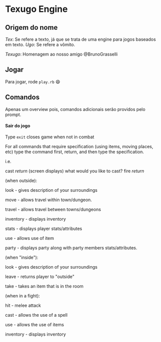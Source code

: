 Texugo Engine
============

Origem do nome
--------------

*Tex*: Se refere a texto, já que se trata de uma engine para jogos baseados em texto.
*Ugo*: Se refere a vômito.

*Texugo*: Homenagem ao nosso amigo @BrunoGrasselli

Jogar
-----

Para jogar, rode `play.rb` :smile:

Comandos
--------

Apenas um overview pois, comandos adicionais serão providos pelo prompt.

#### Sair do jogo

Type `exit` closes game when not in combat

For all commands that require specification (using items, moving places, etc)
type the command first, return, and then type the specification.

i.e.

cast *return*
(screen displays) what would you like to cast?
fire *return*

(when outside):

look - gives description of your surroundings

move - allows travel within town/dungeon.

travel - allows travel between towns/dungeons

inventory - displays inventory

stats - displays player stats/attributes

use - allows use of item

party - displays party along with party members stats/attributes.



(when "inside"):

look - gives description of your surroundings

leave - returns player to "outside"

take - takes an item that is in the room

(when in a fight):

hit - melee attack

cast - allows the use of a spell

use - allows the use of items

inventory - displays inventory

